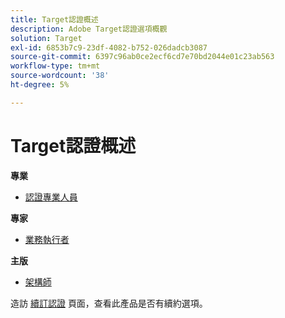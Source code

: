 ```yaml
---
title: Target認證概述
description: Adobe Target認證選項概觀
solution: Target
exl-id: 6853b7c9-23df-4082-b752-026dadcb3087
source-git-commit: 6397c96ab0ce2ecf6cd7e70bd2044e01c23ab563
workflow-type: tm+mt
source-wordcount: '38'
ht-degree: 5%

---
```


# Target認證概述

**專業**

* [認證專業人員](/help/certifications/at/at-p-business.md) <!--AD0-E408-->

**專家**

* [業務執行者](/help/certifications/at/at-e-business.md) <!--AD0-E406-->

**主版**

* [架構師](/help/certifications/at/at-m-architect.md) <!--AD0-E407-->

造訪 [續訂認證](/help/certifications/renew.md) 頁面，查看此產品是否有續約選項。
